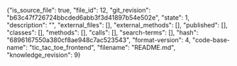 {"is_source_file": true, "file_id": 12, "git_revision": "b63c47f726724bbcded6abb3f3d41897b54e502e", "state": 1, "description": "", "external_files": [], "external_methods": [], "published": [], "classes": [], "methods": [], "calls": [], "search-terms": [], "hash": "6896167550a380cf8ae948c7ac523543", "format-version": 4, "code-base-name": "tic_tac_toe_frontend", "filename": "README.md", "knowledge_revision": 9}